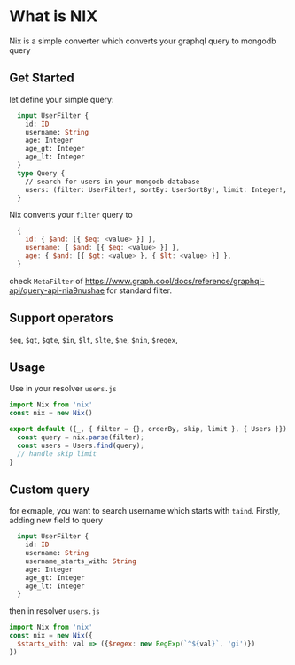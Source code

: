 # What is NIX

Nix is a simple converter which converts your graphql query to mongodb query

## Get Started 

let define your simple query: 
```graphql
  input UserFilter {
    id: ID
    username: String
    age: Integer
    age_gt: Integer
    age_lt: Integer
  }
  type Query {
    // search for users in your mongodb database
    users: (filter: UserFilter!, sortBy: UserSortBy!, limit: Integer!, skip: Integer!): UserConnection!
  }
```
Nix converts your `filter` query to 
```javascript
  {
    id: { $and: [{ $eq: <value> }] },
    username: { $and: [{ $eq: <value> }] },
    age: { $and: [{ $gt: <value> }, { $lt: <value> }] },
  }
```
check `MetaFilter` of https://www.graph.cool/docs/reference/graphql-api/query-api-nia9nushae for standard filter.

## Support operators

`$eq`, `$gt`, `$gte`, `$in`, `$lt`, `$lte`, `$ne`, `$nin`, `$regex`,

## Usage 

Use in your resolver `users.js`
```javascript
import Nix from 'nix'
const nix = new Nix()

export default ({_, { filter = {}, orderBy, skip, limit }, { Users }}) => {
  const query = nix.parse(filter);
  const users = Users.find(query);
  // handle skip limit
}
```

## Custom query
for exmaple, you want to search username which starts with `taind`. Firstly, adding new field to query
```graphql
  input UserFilter {
    id: ID
    username: String
    username_starts_with: String
    age: Integer
    age_gt: Integer
    age_lt: Integer
  }
```
then in resolver `users.js`
```javascript
import Nix from 'nix'
const nix = new Nix({
  $starts_with: val => ({$regex: new RegExp(`^${val}`, 'gi')})
})
```
